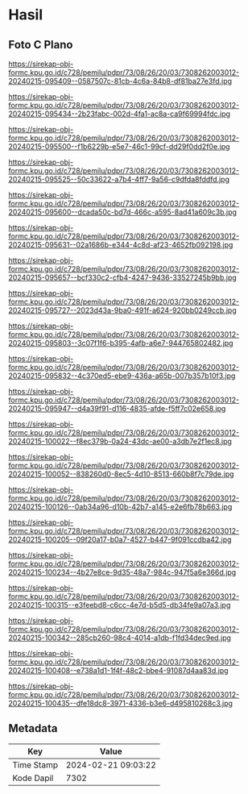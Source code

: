 # Hasil

## Foto C Plano

https://sirekap-obj-formc.kpu.go.id/c728/pemilu/pdpr/73/08/26/20/03/7308262003012-20240215-095409--0587507c-81cb-4c6a-84b8-df81ba27e3fd.jpg

https://sirekap-obj-formc.kpu.go.id/c728/pemilu/pdpr/73/08/26/20/03/7308262003012-20240215-095434--2b23fabc-002d-4fa1-ac8a-ca9f69994fdc.jpg

https://sirekap-obj-formc.kpu.go.id/c728/pemilu/pdpr/73/08/26/20/03/7308262003012-20240215-095500--f1b6229b-e5e7-46c1-99cf-dd29f0dd2f0e.jpg

https://sirekap-obj-formc.kpu.go.id/c728/pemilu/pdpr/73/08/26/20/03/7308262003012-20240215-095525--50c33622-a7b4-4ff7-9a56-c9dfda8fddfd.jpg

https://sirekap-obj-formc.kpu.go.id/c728/pemilu/pdpr/73/08/26/20/03/7308262003012-20240215-095600--dcada50c-bd7d-466c-a595-8ad41a609c3b.jpg

https://sirekap-obj-formc.kpu.go.id/c728/pemilu/pdpr/73/08/26/20/03/7308262003012-20240215-095631--02a1686b-e344-4c8d-af23-4652fb092198.jpg

https://sirekap-obj-formc.kpu.go.id/c728/pemilu/pdpr/73/08/26/20/03/7308262003012-20240215-095657--bcf330c2-cfb4-4247-9436-33527245b9bb.jpg

https://sirekap-obj-formc.kpu.go.id/c728/pemilu/pdpr/73/08/26/20/03/7308262003012-20240215-095727--2023d43a-9ba0-491f-a624-920bb0249ccb.jpg

https://sirekap-obj-formc.kpu.go.id/c728/pemilu/pdpr/73/08/26/20/03/7308262003012-20240215-095803--3c07f1f6-b395-4afb-a6e7-944765802482.jpg

https://sirekap-obj-formc.kpu.go.id/c728/pemilu/pdpr/73/08/26/20/03/7308262003012-20240215-095832--4c370ed5-ebe9-436a-a65b-007b357b10f3.jpg

https://sirekap-obj-formc.kpu.go.id/c728/pemilu/pdpr/73/08/26/20/03/7308262003012-20240215-095947--d4a39f91-d116-4835-afde-f5ff7c02e658.jpg

https://sirekap-obj-formc.kpu.go.id/c728/pemilu/pdpr/73/08/26/20/03/7308262003012-20240215-100022--f8ec379b-0a24-43dc-ae00-a3db7e2f1ec8.jpg

https://sirekap-obj-formc.kpu.go.id/c728/pemilu/pdpr/73/08/26/20/03/7308262003012-20240215-100052--838260d0-8ec5-4d10-8513-660b8f7c79de.jpg

https://sirekap-obj-formc.kpu.go.id/c728/pemilu/pdpr/73/08/26/20/03/7308262003012-20240215-100126--0ab34a96-d10b-42b7-a145-e2e6fb78b663.jpg

https://sirekap-obj-formc.kpu.go.id/c728/pemilu/pdpr/73/08/26/20/03/7308262003012-20240215-100205--09f20a17-b0a7-4527-b447-9f091ccdba42.jpg

https://sirekap-obj-formc.kpu.go.id/c728/pemilu/pdpr/73/08/26/20/03/7308262003012-20240215-100234--4b27e8ce-9d35-48a7-984c-947f5a6e366d.jpg

https://sirekap-obj-formc.kpu.go.id/c728/pemilu/pdpr/73/08/26/20/03/7308262003012-20240215-100315--e3feebd8-c6cc-4e7d-b5d5-db34fe9a07a3.jpg

https://sirekap-obj-formc.kpu.go.id/c728/pemilu/pdpr/73/08/26/20/03/7308262003012-20240215-100342--285cb260-98c4-4014-a1db-f1fd34dec9ed.jpg

https://sirekap-obj-formc.kpu.go.id/c728/pemilu/pdpr/73/08/26/20/03/7308262003012-20240215-100408--e738a1d1-1f4f-48c2-bbe4-91087d4aa83d.jpg

https://sirekap-obj-formc.kpu.go.id/c728/pemilu/pdpr/73/08/26/20/03/7308262003012-20240215-100435--dfe18dc8-3971-4336-b3e6-d495810268c3.jpg


## Metadata

| Key        | Value               |
| ---------- | ------------------- |
| Time Stamp | 2024-02-21 09:03:22 |
| Kode Dapil | 7302                |



